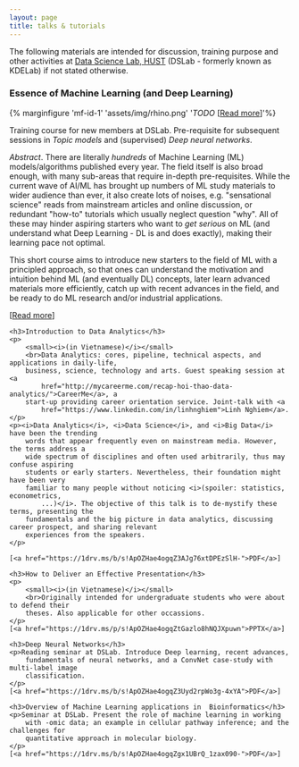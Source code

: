 ```yaml
---
layout: page
title: talks & tutorials
---
```


The following materials are intended for discussion, training purpose and other
        activities at <a
                href="http://ds.soict.hust.edu.vn">Data Science Lab, HUST</a> (DSLab - formerly
        known as KDELab) if not stated otherwise.

### Essence of Machine Learning (and Deep Learning)
{% marginfigure 'mf-id-1' 'assets/img/rhino.png' '*TODO* [[Read more](/articles/16/essence-machine-deep-learning)]'%}

Training course for new members at DSLab. Pre-requisite for subsequent sessions in *Topic models* and (supervised) *Deep neural networks*. 

*Abstract*. There are literally *hundreds* of Machine Learning (ML) models/algorithms published every year. The field itself is also broad enough, with many sub-areas that require in-depth pre-requisites. While the current wave of AI/ML has brought up numbers of ML study materials to wider audience than ever, it also create lots of noises, e.g. "sensational science" reads from mainstream articles and online discussion, or redundant "how-to" tutorials which usually neglect question "why". All of these may hinder aspiring starters who want to *get serious* on ML (and understand what Deep Learning - DL is and does exactly), making their learning pace not optimal.

This short course aims to introduce new starters to the field of ML with a principled approach, so that ones can understand the motivation and intuition behind ML (and eventually DL) concepts,  later learn advanced materials more efficiently, catch up with recent advances in the field, and be ready to do ML research and/or industrial applications.

[[Read more](/articles/16/essence-machine-deep-learning)] 

<div class="talk">

    <h3>Introduction to Data Analytics</h3>
    <p>
        <small><i>(in Vietnamese)</i></small>
        <br>Data Analytics: cores, pipeline, technical aspects, and applications in daily-life,
        business, science, technology and arts. Guest speaking session at <a
            href="http://mycareerme.com/recap-hoi-thao-data-analytics/">CareerMe</a>, a
        start-up providing career orientation service. Joint-talk with <a
            href="https://www.linkedin.com/in/linhnghiem">Linh Nghiem</a>.
    </p>
    <p><i>Data Analytics</i>, <i>Data Science</i>, and <i>Big Data</i> have been the trending
        words that appear frequently even on mainstream media. However, the terms address a
        wide spectrum of disciplines and often used arbitrarily, thus may confuse aspiring
        students or early starters. Nevertheless, their foundation might have been very
        familiar to many people without noticing <i>(spoiler: statistics, econometrics,
            ...)</i>. The objective of this talk is to de-mystify these terms, presenting the
        fundamentals and the big picture in data analytics, discussing career prospect, and sharing relevant
        experiences from the speakers.
    </p>

    [<a href="https://1drv.ms/b/s!ApOZHae4ogqZ3AJg76xtDPEzSlH-">PDF</a>]

    <h3>How to Deliver an Effective Presentation</h3>
    <p>
        <small><i>(in Vietnamese)</i></small>
        <br>Originally intended for undergraduate students who were about to defend their
        theses. Also applicable for other occassions.
    </p>
    [<a href="https://1drv.ms/p/s!ApOZHae4ogqZtGazlo8hNQJXpuwn">PPTX</a>]

    <h3>Deep Neural Networks</h3>
    <p>Reading seminar at DSLab. Introduce Deep learning, recent advances,
        fundamentals of neural networks, and a ConvNet case-study with multi-label image
        classification.
    </p>
    [<a href="https://1drv.ms/b/s!ApOZHae4ogqZ3Uyd2rpWo3g-4xYA">PDF</a>]

    <h3>Overview of Machine Learning applications in  Bioinformatics</h3>
    <p>Seminar at DSLab. Present the role of machine learning in working
        with -omic data; an example in cellular pathway inference; and the challenges for
        quantitative approach in molecular biology.
    </p>
    [<a href="https://1drv.ms/b/s!ApOZHae4ogqZgx1UBrQ_1zax090-">PDF</a>]

</div>
